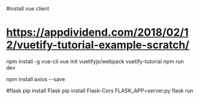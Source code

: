
#install vue client
# https://appdividend.com/2018/02/12/vuetify-tutorial-example-scratch/
npm install -g vue-cli
vue init vuetifyjs/webpack vuetify-tutorial
npm run dev

npm install axios --save


#flask
pip install Flask
pip install Flask-Cors
FLASK_APP=server.py flask run
